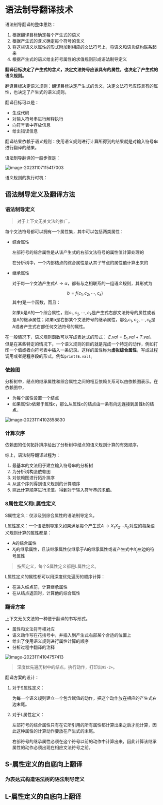 # 语法制导翻译技术

语法制导翻译的整体思路：

1. 根据翻译目标确定每个产生式的语义
2. 根据产生式的含义确定每个符号的含义
3. 将这些语义以属性的形式附加到相应的文法符号上，将语义和语言结构联系起来
4. 根据产生式的语义给出符号属性的求值规则形成语法制导定义

**翻译目标决定了产生式的含义，决定文法符号应该具有的属性，也决定了产生式的语义规则。**

翻译目标决定语义规则：翻译目标决定产生式的含义，决定文法符号应该具有的属性，也决定了产生式的语义规则。

翻译目标可以是：

- 生成代码
- 对输入符号串进行解释执行
- 向符号表中存放信息
- 给出错误信息

翻译结果依赖于语义规则：使用语义规则进行计算所得到的结果就是对输入符号串进行翻译的结果。

语法制导翻译的一般步骤是：

![image-20231107115417003](./grammar-driven-translation/image-20231107115417003.png)

语义规则的执行时机：



## 语法制导定义及翻译方法

### 语法制导定义

> 对于上下文无关文法的推广。

每个文法符号都可以拥有一个属性集，其中可以包括两类属性：

- 综合属性

  左部符号的综合属性是从该产生式的右部文法符号的属性值计算处理的

  在分析树中，一个内部结点的综合属性是从其子节点的属性值计算出来的

- 继承属性

  对于每一个文法产生式$A \to \alpha$，都有与之相联系的一组语义规则，其形式为

  $$
    b = f(c_1, c_2, \cdots, c_k)
  $$
    其中$f$是一个函数，而且：

  如果b是A的一个综合属性，则$c_1, c_2, \cdots, c_k$是产生式右部文法符号的属性或者是A的继承属性；如果b是右部某个文法符号的继承属性，那么$c_1, c_2, \cdots, c_k$是A或者产生式右部任何文法符号的属性。

在一般情况下，语义规则函数可以写成表达式的形式： $E.val = E_1.val + T.val$。但是在某些特定的情况下，一个语义规则的目的就是完成一个特定的动作，例如打印一个值或者向符号表中插入一条记录。这样的属性称为**虚拟综合属性**，写成过程调用或者是程序段的形式，例如`print(E.val)`。

### 依赖图

分析树中，结点的继承属性和综合属性之间的相互依赖关系可以由依赖图表示。在依赖图中，

- 为每个属性设置一个结点
- 如果属性b依赖于属性c，那么从属性c的结点由一条有向边连接到属性b的结点。

![image-20231114102858830](./grammar-driven-translation/image-20231114102858830.png)

### 计算次序

依赖图的任何拓扑排序给出了分析树中结点的语义规则计算的有效顺序。

综上，语法制导翻译过程为：

1. 最基本的文法用于建立输入符号串的分析树
2. 为分析树构造依赖图
3. 对依赖图进行拓扑排序
4. 从这个序列得到语义规则的计算顺序
5. 照此计算顺序进行求值，得到对于输入符号串的求值。

### S属性定义和L属性定义

S属性定义：仅涉及到综合属性的语法制导定义。

L属性定义：一个语法制导定义如果满足每个产生式$A\to X_1 X_2 \cdots X_n$对应的每条语义规则计算的属性都是：

- A的综合属性
- $X_j$的继承属性，且该继承属性仅继承于A的继承属性或者产生式中$X_j$左边的符号属性

> 按照定义，每个S属性定义都是L属性定义。

L属性定义的属性都可以用深度优先遍历的顺序计算：

- 在进入结点前，计算继承属性
- 在从结点返回时，计算他的综合属性

### 翻译方案

上下文无关文法的一种便于翻译的书写形式。

- 属性和文法符号相对应
- 语义动作写在花括号中，并插入到产生式右部某个合适的位置上
- 给出了使用语义规则进行属性计算的顺序
- 分析过程中翻译的注释

![image-20231114104757413](./grammar-driven-translation/image-20231114104757413.png)

> 深度优先遍历树中的结点，执行动作，打印出`95-2+`。

翻译方案的设计：

1. 对于S属性定义：

   为每一个语义规则建立一个包含赋值的动作，把这个动作放在相应的产生式右边末尾。

2. 对于L属性定义：

   左部符号的综合属性只有在它所引用的所有属性都计算出来之后才能计算，因此这种属性的计算动作要放在产生式的末尾。

   右部符号的继承属性必须在这个符号以前的动作中计算出来，因此计算该继承属性的动作必须出现在相应文法符号之前。

## S-属性定义的自底向上翻译

### 为表达式构造语法树的语法制导定义



## L-属性定义的自底向上翻译

